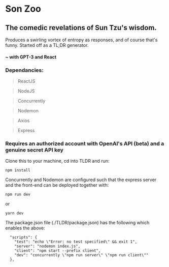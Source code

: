 # Son Zoo
## The comedic revelations of Sun Tzu's wisdom.
Produces a swirling vortex of entropy as responses, and of course that's funny.
Started off as a TL;DR generator.


#### ~ with GPT-3 and React

### Dependancies:
> ReactJS

> NodeJS

> Concurrently 

> Nodemon 

> Axios

> Express

### Requires an authorized account with OpenAI's API (beta) and a genuine secret API key

Clone this to your machine, cd into TLDR and run:

```
npm install
```
Concurrently and Nodemon are configured such that the express server and the front-end can be deployed together with:
```
npm run dev
```
or 
```
yarn dev
```
The package.json file (./TLDR/package.json) has the following which enables the above:
```
  "scripts": {
    "test": "echo \"Error: no test specified\" && exit 1",
    "server": "nodemon index.js",
    "client": "npm start --prefix client",
    "dev": "concurrently \"npm run server\" \"npm run client\""
  },
```
